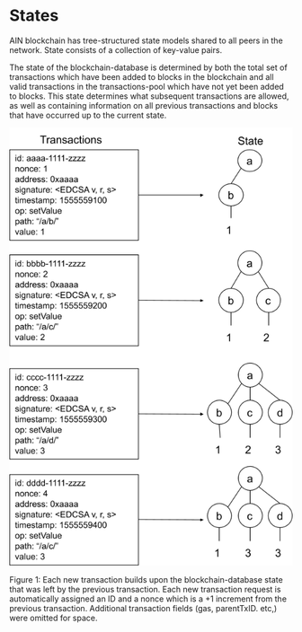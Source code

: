 # States

AIN blockchain has tree-structured state models shared to all peers in the network. State consists of a collection of key-value pairs.

The state of the blockchain-database is determined by both the total set of transactions which have been added to blocks in the blockchain and all valid transactions in the transactions-pool which have not yet been added to blocks. This state determines what subsequent transactions are allowed, as well as containing information on all previous transactions and blocks that have occurred up to the current state.

![](../../../.gitbook/assets/states-fig1.png)

Figure 1: Each new transaction builds upon the blockchain-database state that was left by the previous transaction. Each new transaction request is automatically assigned an ID and a nonce which is a +1 increment from the previous transaction. Additional transaction fields \(gas, parentTxID. etc,\) were omitted for space.   


